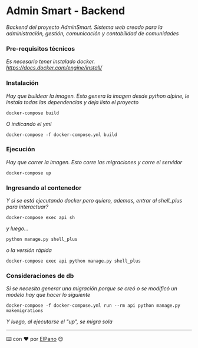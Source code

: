# Admin Smart - Backend

_Backend del proyecto AdminSmart. Sistema web creado para la administración, gestión, comunicación y contabilidad de comunidades_

### Pre-requisitos técnicos

_Es necesario tener instalado docker. https://docs.docker.com/engine/install/_

### Instalación

_Hay que buildear la imagen. Esto genera la imagen desde python alpine, le instala todas las dependencias y deja listo el proyecto_

```
docker-compose build
```

_O indicando el yml_

```
docker-compose -f docker-compose.yml build
```

### Ejecución

_Hay que correr la imagen. Esto corre las migraciones y corre el servidor_

```
docker-compose up
```

### Ingresando al contenedor


_Y si se está ejecutando docker pero quiero, ademas, entrar al shell_plus para interactuar?_

```
docker-compose exec api sh
```

_y luego..._

```
python manage.py shell_plus
```

_o la versión rápida_

```
docker-compose exec api python manage.py shell_plus
```

### Consideraciones de db

_Si se necesita generar una migración porque se creó o se modificó un modelo hay que hacer lo siguiente_

```
docker-compose -f docker-compose.yml run --rm api python manage.py makemigrations
```

_Y luego, al ejecutarse el "up", se migra sola_

---
⌨️ con ❤️ por [ElPano](https://github.com/mpvaldez) 😊




